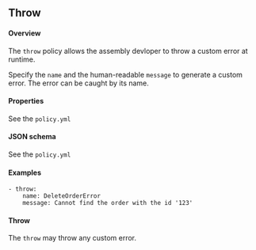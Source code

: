 ## Throw

#### Overview
The `throw` policy allows the assembly devloper to throw a custom error at runtime.

Specify the `name` and the human-readable `message` to generate a custom error. The error can be caught by its name.


#### Properties
See the `policy.yml`

#### JSON schema
See the `policy.yml`

#### Examples
```
- throw:
    name: DeleteOrderError
    message: Cannot find the order with the id '123'
```

#### Throw
The `throw` may throw any custom error.
